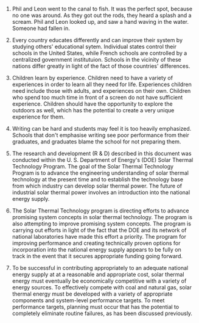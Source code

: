 1. Phil and Leon went to the canal to fish. It was the perfect spot, because no one was around. As they got out the rods, they heard a splash and a scream. Phil and Leon looked up, and saw a hand waving in the water. Someone had fallen in.

2.  Every country educates differently and can improve their system by studying others' educational sytem. Individual states control their schools in the United States, while French schools are controlled by a centralized government institutuion. Schools in the vicinity of these nations differ greatly in light of the fact of those countries' differences. 

3. Children learn by experience. Children need to have a variety of experiences in order to learn all they need for life. Experiences children need include those with adults, and experiences on their own. Children who spend too much time in front of a screen do not have sufficient experience. Children should have the opportunity to explore the outdoors as well, which has the potential to create a very unique experience for them.

4. Writing can be hard and students may feel it is too heavily emphasized. Schools that don't emphasise writing see poor performance from their graduates, and graduates blame the school for not preparing them.

5. The research and development (R & D) described in this document was conducted within the U. S. Department of Energy's (DOE) Solar Thermal Technology Program. The goal of the Solar Thermal Technology Program is to advance the engineering understanding of solar thermal technology at the present time and to establish the technology base from which industry can develop solar thermal power. The future of industrial solar thermal power involves an introduction into the national energy supply.

6. The Solar Thermal Technology program is directing efforts to advance promising system concepts in solar thermal technology. The program is also attempting to improve promising system concepts. The program is carrying out efforts in light of the fact that the DOE and its network of national laboratories have made this effort a priority. The program for improving performance and creating technically proven options for incorporation into the national energy supply appears to be fully on track in the event that it secures appropriate funding going forward.

7. To be successful in contributing appropriately to an adequate national energy supply at at a reasonable and appropriate cost, solar thermal energy must eventually be economically competitive with a variety of energy sources. To effectively compete with coal and natural gas, solar thermal energy must be developed with a variety of appropriate components and system-level performance targets. To meet performance targets, planning must occur that has the potential to completely eliminate routine failures, as has been discussed previously.
